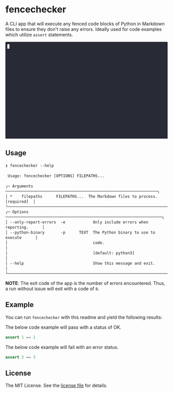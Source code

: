 fencechecker
============

A CLI app that will execute any fenced code blocks of Python in Markdown files to ensure they don't raise any errors.
Ideally used for code examples which utilize `assert` statements.

![Animated demo of fencechecker.](images/demo.gif)

Usage
-----

```sh-session
❯ fencechecker --help

 Usage: fencechecker [OPTIONS] FILEPATHS...

╭─ Arguments ──────────────────────────────────────────────────────────────────╮
│ *    filepaths      FILEPATHS...  The Markdown files to process. [required]  │
╰──────────────────────────────────────────────────────────────────────────────╯
╭─ Options ────────────────────────────────────────────────────────────────────╮
│ --only-report-errors  -e            Only include errors when reporting.      │
│ --python-binary       -p      TEXT  The Python binary to use to execute      │
│                                     code.                                    │
│                                     [default: python3]                       │
│ --help                              Show this message and exit.              │
╰──────────────────────────────────────────────────────────────────────────────╯
```

**NOTE**: The exit code of the app is the number of errors encountered. Thus, a run without issue will exit with a code
          of `0`.

Example
-------

You can run `fencechecker` with this readme and yield the following results:

The below code example will pass with a status of OK.

```python
assert 1 == 1
```

The below code example will fail with an error status.

```python
assert 2 == 3
```

License
-------

The MIT License. See the [license file](LICENSE) for details.
